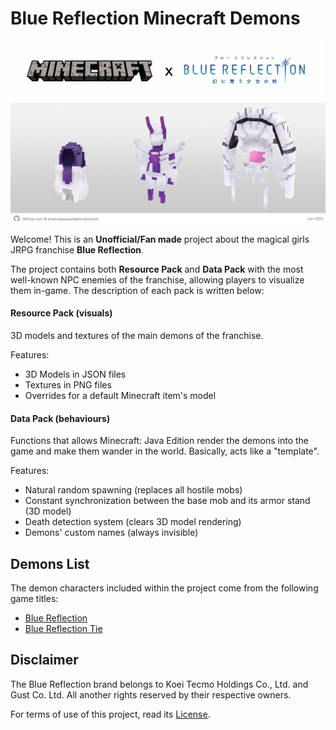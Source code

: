 # Blue Reflection Minecraft Demons

![Blue Reflection Minecraft Cover](src/img/manual/BlueReflectionMinecraftCover.png)

Welcome! This is an **Unofficial/Fan made** project about the magical girls JRPG franchise **Blue Reflection**.

The project contains both **Resource Pack** and **Data Pack** with the most well-known NPC enemies of the franchise, allowing players to visualize them in-game. The description of each pack is written below:

#### Resource Pack (visuals)

3D models and textures of the main demons of the franchise.

Features:
- 3D Models in JSON files
- Textures in PNG files
- Overrides for a default Minecraft item's model

#### Data Pack (behaviours)

Functions that allows Minecraft: Java Edition render the demons into the game and make them wander in the world. Basically, acts like a "template".

Features:
- Natural random spawning (replaces all hostile mobs)
- Constant synchronization between the base mob and its armor stand (3D model)
- Death detection system (clears 3D model rendering)
- Demons' custom names (always invisible)

## Demons List

The demon characters included within the project come from the following game titles:

- [Blue Reflection](/src/BlueReflection.md)
- [Blue Reflection Tie](/src/BlueReflectionTie.md)

## Disclaimer

The Blue Reflection brand belongs to Koei Tecmo Holdings Co., Ltd. and Gust Co. Ltd. All another rights reserved by their respective owners.

For terms of use of this project, read its [License](/LICENSE).
